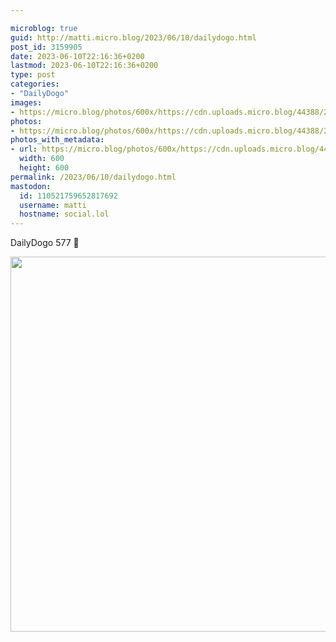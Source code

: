 ```yaml
---

microblog: true
guid: http://matti.micro.blog/2023/06/10/dailydogo.html
post_id: 3159905
date: 2023-06-10T22:16:36+0200
lastmod: 2023-06-10T22:16:36+0200
type: post
categories:
- "DailyDogo"
images:
- https://micro.blog/photos/600x/https://cdn.uploads.micro.blog/44388/2023/a600cc2b87.jpg
photos:
- https://micro.blog/photos/600x/https://cdn.uploads.micro.blog/44388/2023/a600cc2b87.jpg
photos_with_metadata:
- url: https://micro.blog/photos/600x/https://cdn.uploads.micro.blog/44388/2023/a600cc2b87.jpg
  width: 600
  height: 600
permalink: /2023/06/10/dailydogo.html
mastodon:
  id: 110521759652817692
  username: matti
  hostname: social.lol
---
```

DailyDogo 577 🐶

<img src="https://micro.blog/photos/600x/https://blog.martin-haehnel.de/uploads/2023/a600cc2b87.jpg" width="600" height="600" alt="" />
